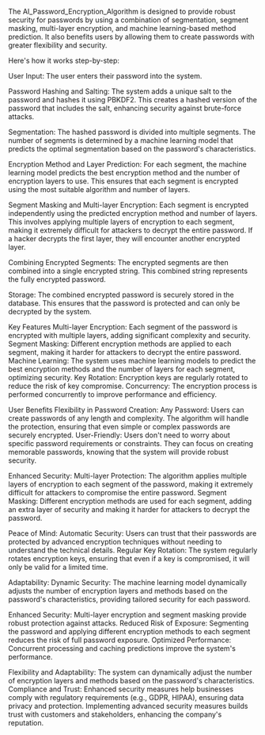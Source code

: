The AI_Password_Encryption_Algorithm  is designed to provide robust security for passwords by using a combination of segmentation, segment masking, multi-layer encryption, and machine learning-based method prediction. It also benefits users by allowing them to create passwords with greater flexibility and security. 

Here's how it works step-by-step:

User Input:
The user enters their password into the system.

Password Hashing and Salting:
The system adds a unique salt to the password and hashes it using PBKDF2. This creates a hashed version of the password that includes the salt, enhancing security against brute-force attacks.

Segmentation:
The hashed password is divided into multiple segments. The number of segments is determined by a machine learning model that predicts the optimal segmentation based on the password's characteristics.

Encryption Method and Layer Prediction:
For each segment, the machine learning model predicts the best encryption method and the number of encryption layers to use. This ensures that each segment is encrypted using the most suitable algorithm and number of layers.

Segment Masking and Multi-layer Encryption:
Each segment is encrypted independently using the predicted encryption method and number of layers. This involves applying multiple layers of encryption to each segment, making it extremely difficult for attackers to decrypt the entire password. If a hacker decrypts the first layer, they will encounter another encrypted layer.

Combining Encrypted Segments:
The encrypted segments are then combined into a single encrypted string. This combined string represents the fully encrypted password.

Storage:
The combined encrypted password is securely stored in the database. This ensures that the password is protected and can only be decrypted by the system.

Key Features
Multi-layer Encryption: Each segment of the password is encrypted with multiple layers, adding significant complexity and security.
Segment Masking: Different encryption methods are applied to each segment, making it harder for attackers to decrypt the entire password.
Machine Learning: The system uses machine learning models to predict the best encryption methods and the number of layers for each segment, optimizing security.
Key Rotation: Encryption keys are regularly rotated to reduce the risk of key compromise.
Concurrency: The encryption process is performed concurrently to improve performance and efficiency.

User Benefits
Flexibility in Password Creation:
Any Password: Users can create passwords of any length and complexity. The algorithm will handle the protection, ensuring that even simple or complex passwords are securely encrypted.
User-Friendly: Users don't need to worry about specific password requirements or constraints. They can focus on creating memorable passwords, knowing that the system will provide robust security.

Enhanced Security:
Multi-layer Protection: The algorithm applies multiple layers of encryption to each segment of the password, making it extremely difficult for attackers to compromise the entire password.
Segment Masking: Different encryption methods are used for each segment, adding an extra layer of security and making it harder for attackers to decrypt the password.

Peace of Mind:
Automatic Security: Users can trust that their passwords are protected by advanced encryption techniques without needing to understand the technical details.
Regular Key Rotation: The system regularly rotates encryption keys, ensuring that even if a key is compromised, it will only be valid for a limited time.

Adaptability:
Dynamic Security: The machine learning model dynamically adjusts the number of encryption layers and methods based on the password's characteristics, providing tailored security for each password.

Enhanced Security: Multi-layer encryption and segment masking provide robust protection against attacks.
Reduced Risk of Exposure: Segmenting the password and applying different encryption methods to each segment reduces the risk of full password exposure.
Optimized Performance: Concurrent processing and caching predictions improve the system's performance.

Flexibility and Adaptability: The system can dynamically adjust the number of encryption layers and methods based on the password's characteristics.
Compliance and Trust: Enhanced security measures help businesses comply with regulatory requirements (e.g., GDPR, HIPAA), ensuring data privacy and protection. Implementing advanced security measures builds trust with customers and stakeholders, enhancing the company's reputation.
